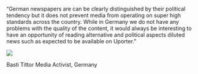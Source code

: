---
---
“German newspapers are can be clearly  distinguished by their political tendency but it does not prevent media from operating on super high standards across the country. While in Germany we do not have any problems with the quality of the content, it would always be interesting to have an opportunity of reading alternative and political aspects diluted news such as expected to be available on Uporter.”

<div class="user">
	<img src="{{site.baseurl}}/reviews/item-img5.jpg">
    <p><span>Basti Tittor</span> Media Activist, Germany </p>
 </div>
